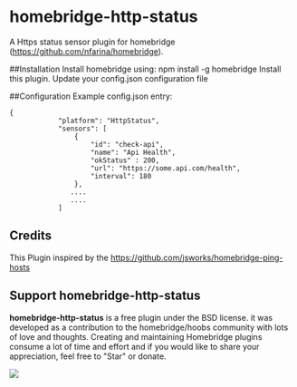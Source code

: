 # homebridge-http-status

A Https status sensor plugin for homebridge (https://github.com/nfarina/homebridge).

##Installation
Install homebridge using: npm install -g homebridge
Install this plugin.
Update your config.json configuration file

##Configuration
Example config.json entry:

```$xslt
{
            "platform": "HttpStatus",
            "sensors": [
                {
                    "id": "check-api",
                    "name": "Api Health",
                    "okStatus" : 200,
                    "url": "https://some.api.com/health",
                    "interval": 180
                },
               ....
               ....
            ]
```

## Credits

This Plugin inspired by the https://github.com/jsworks/homebridge-ping-hosts 


## Support homebridge-http-status

**homebridge-http-status** is a free plugin under the BSD license. it was developed as a contribution to the homebridge/hoobs community with lots of love and thoughts.
Creating and maintaining Homebridge plugins consume a lot of time and effort and if you would like to share your appreciation, feel free to "Star" or donate.

<a target="blank" href="https://www.paypal.me/cojalvo"><img src="https://img.shields.io/badge/PayPal-Donate-blue.svg?logo=paypal"/></a><br>